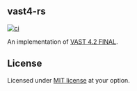 ## vast4-rs

[![ci](https://github.com/marcsantiago/vast4-rs/actions/workflows/ci.yml/badge.svg?branch=main)](https://github.com/marcsantiago/vast4-rs/actions/workflows/ci.yml)

An implementation of [VAST 4.2 FINAL](https://iabtechlab.com/wp-content/uploads/2019/06/VAST_4.2_final_june26.pdf).

## License
Licensed under [MIT license](./LICENSE-MIT) at your option.